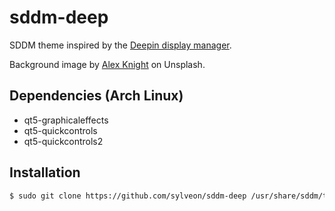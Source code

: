 # sddm-deep

SDDM theme inspired by the [Deepin display manager](https://github.com/linuxdeepin/dde-session-ui).

Background image by [Alex Knight](https://unsplash.com/@agkdesign) on Unsplash.

## Dependencies (Arch Linux)

 - qt5-graphicaleffects
 - qt5-quickcontrols
 - qt5-quickcontrols2

## Installation

```sh
$ sudo git clone https://github.com/sylveon/sddm-deep /usr/share/sddm/themes/deep
```
